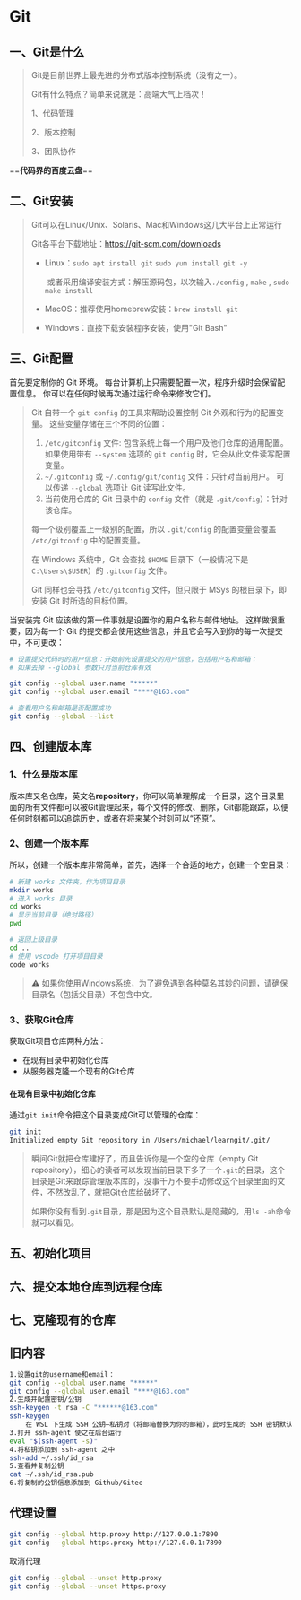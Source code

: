 # Git

## 一、Git是什么

> Git是目前世界上最先进的分布式版本控制系统（没有之一）。
>
> Git有什么特点？简单来说就是：高端大气上档次！
>
> 1、代码管理
>
> 2、版本控制
>
> 3、团队协作

==**代码界的百度云盘**==

## 二、Git安装

> Git可以在Linux/Unix、Solaris、Mac和Windows这几大平台上正常运行
>
> Git各平台下载地址：https://git-scm.com/downloads
>
> - Linux：`sudo apt install git`  `sudo yum install git -y` 
>
>   ​			或者采用编译安装方式：解压源码包，以次输入`./config` , `make` , `sudo make install`
>
> - MacOS：推荐使用homebrew安装：`brew install git`
>
> - Windows：直接下载安装程序安装，使用"Git Bash"



## 三、Git配置

首先要定制你的 Git 环境。 每台计算机上只需要配置一次，程序升级时会保留配置信息。 你可以在任何时候再次通过运行命令来修改它们。

> Git 自带一个 `git config` 的工具来帮助设置控制 Git 外观和行为的配置变量。 这些变量存储在三个不同的位置：
>
> 1. `/etc/gitconfig` 文件: 包含系统上每一个用户及他们仓库的通用配置。 如果使用带有 `--system` 选项的 `git config` 时，它会从此文件读写配置变量。
> 2. `~/.gitconfig` 或 `~/.config/git/config` 文件：只针对当前用户。 可以传递 `--global` 选项让 Git 读写此文件。
> 3. 当前使用仓库的 Git 目录中的 `config` 文件（就是 `.git/config`）：针对该仓库。
>
> 每一个级别覆盖上一级别的配置，所以 `.git/config` 的配置变量会覆盖 `/etc/gitconfig` 中的配置变量。
>
> 在 Windows 系统中，Git 会查找 `$HOME` 目录下（一般情况下是 `C:\Users\$USER`）的 `.gitconfig` 文件。 
>
> Git 同样也会寻找 `/etc/gitconfig` 文件，但只限于 MSys 的根目录下，即安装 Git 时所选的目标位置。

当安装完 Git 应该做的第一件事就是设置你的用户名称与邮件地址。 这样做很重要，因为每一个 Git 的提交都会使用这些信息，并且它会写入到你的每一次提交中，不可更改：

```bash
# 设置提交代码时的用户信息：开始前先设置提交的用户信息，包括用户名和邮箱：
# 如果去掉 --global 参数只对当前仓库有效

git config --global user.name "*****"
git config --global user.email "****@163.com"

# 查看用户名和邮箱是否配置成功
git config --global --list
```

## 四、创建版本库

### 1、什么是版本库

版本库又名仓库，英文名**repository**，你可以简单理解成一个目录，这个目录里面的所有文件都可以被Git管理起来，每个文件的修改、删除，Git都能跟踪，以便任何时刻都可以追踪历史，或者在将来某个时刻可以“还原”。

### 2、创建一个版本库

所以，创建一个版本库非常简单，首先，选择一个合适的地方，创建一个空目录：

```bash
# 新建 works 文件夹，作为项目目录
mkdir works
# 进入 works 目录
cd works
# 显示当前目录（绝对路径）
pwd

# 返回上级目录
cd ..
# 使用 vscode 打开项目目录
code works
```

> :warning: 如果你使用Windows系统，为了避免遇到各种莫名其妙的问题，请确保目录名（包括父目录）不包含中文。

### 3、获取Git仓库

获取Git项目仓库两种方法：

- 在现有目录中初始化仓库
- 从服务器克隆一个现有的Git仓库

#### 在现有目录中初始化仓库

通过`git init`命令把这个目录变成Git可以管理的仓库：

```bash
git init
Initialized empty Git repository in /Users/michael/learngit/.git/
```

> 瞬间Git就把仓库建好了，而且告诉你是一个空的仓库（empty Git repository），细心的读者可以发现当前目录下多了一个`.git`的目录，这个目录是Git来跟踪管理版本库的，没事千万不要手动修改这个目录里面的文件，不然改乱了，就把Git仓库给破坏了。
>
> 如果你没有看到`.git`目录，那是因为这个目录默认是隐藏的，用`ls -ah`命令就可以看见。



## 五、初始化项目



## 六、提交本地仓库到远程仓库







## 七、克隆现有的仓库









































## 旧内容

```bash
1.设置git的username和email：
git config --global user.name "*****"
git config --global user.email "****@163.com"
2.生成并配置密钥/公钥
ssh-keygen -t rsa -C "******@163.com"
ssh-keygen
    在 WSL 下生成 SSH 公钥—私钥对（将邮箱替换为你的邮箱），此时生成的 SSH 密钥默认位于 ~/.ssh 路径下，公钥为 id_rsa.pub，私钥为 id_rsa
3.打开 ssh-agent 使之在后台运行
eval "$(ssh-agent -s)"
4.将私钥添加到 ssh-agent 之中
ssh-add ~/.ssh/id_rsa
5.查看并复制公钥
cat ~/.ssh/id_rsa.pub
6.将复制的公钥信息添加到 Github/Gitee
```



## 代理设置

```bash
git config --global http.proxy http://127.0.0.1:7890
git config --global https.proxy http://127.0.0.1:7890
```

取消代理

```bash
git config --global --unset http.proxy
git config --global --unset https.proxy
```

